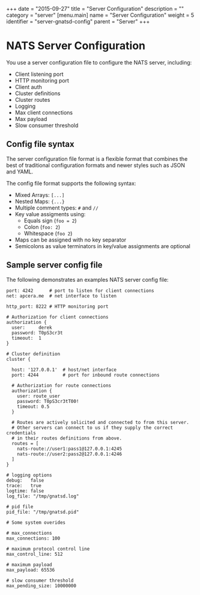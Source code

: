 +++
date = "2015-09-27"
title = "Server Configuration"
description = ""
category = "server"
[menu.main]
  name = "Server Configuration"
  weight = 5
  identifier = "server-gnatsd-config"
  parent = "Server"
+++

# NATS Server Configuration

You use a server configuration file to configure the NATS server, including:

- Client listening port
- HTTP monitoring port
- Client auth
- Cluster definitions
- Cluster routes
- Logging
- Max client connections
- Max payload
- Slow consumer threshold

## Config file syntax

The server configuration file format is a flexible format that combines the best of traditional configuration formats and newer styles such as JSON and YAML.

The config file format supports the following syntax:

- Mixed Arrays: `[...]`
- Nested Maps: `{...}`
- Multiple comment types: `#` and `//`
- Key value assigments using:
    - Equals sign (`foo = 2`)
    - Colon (`foo: 2`)
    - Whitespace (`foo 2`)
- Maps can be assigned with no key separator
- Semicolons as value terminators in key/value assignments are optional

## Sample server config file

The following demonstrates an examples NATS server config file:

```
port: 4242      # port to listen for client connections
net: apcera.me  # net interface to listen

http_port: 8222 # HTTP monitoring port

# Authorization for client connections
authorization {
  user:     derek
  password: T0pS3cr3t
  timeout:  1
}

# Cluster definition
cluster {

  host: '127.0.0.1'  # host/net interface
  port: 4244         # port for inbound route connections

  # Authorization for route connections
  authorization {
    user: route_user
    password: T0pS3cr3tT00!
    timeout: 0.5
  }

  # Routes are actively solicited and connected to from this server.
  # Other servers can connect to us if they supply the correct credentials
  # in their routes definitions from above.
  routes = [
    nats-route://user1:pass1@127.0.0.1:4245
    nats-route://user2:pass2@127.0.0.1:4246
  ]
}

# logging options
debug:   false
trace:   true
logtime: false
log_file: "/tmp/gnatsd.log"

# pid file
pid_file: "/tmp/gnatsd.pid"

# Some system overides

# max_connections
max_connections: 100

# maximum protocol control line
max_control_line: 512

# maximum payload
max_payload: 65536

# slow consumer threshold
max_pending_size: 10000000
```
